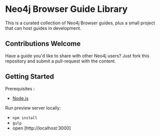 # Neo4j Browser Guide Library

This is a curated collection of Neo4j Browser guides, plus
a small project that can host guides in development.

## Contributions Welcome

Have a guide you'd like to share with other Neo4j users? Just fork this repository and submit a pull-request with the content.

## Getting Started

Prerequisites :

- [Node.js](http://nodejs.org)

Run preview server locally:

- `npm install`
- `gulp`
- open [http://localhost:3000]
